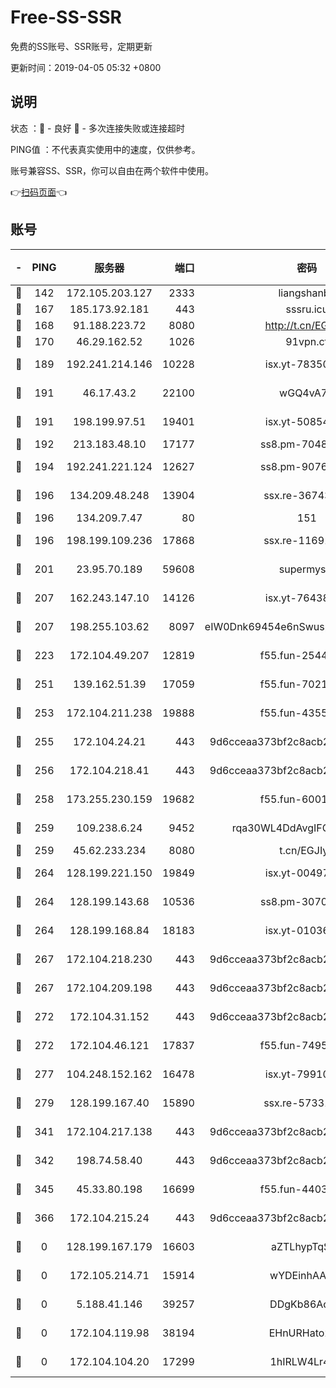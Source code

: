 # Free-SS-SSR

免费的SS账号、SSR账号，定期更新

更新时间：2019-04-05 05:32 +0800

## 说明

状态     ：🙂 - 良好 🙁 - 多次连接失败或连接超时

PING值   ：不代表真实使用中的速度，仅供参考。

账号兼容SS、SSR，你可以自由在两个软件中使用。

👉[扫码页面](https://liesauer.github.io/Free-SS-SSR/)👈

## 账号

|-|PING|服务器|端口|密码|加密方式|区域|
|:----:|:----:|:-----:|-----:|:----:|:----:|:----:|
|🙂|142|172.105.203.127|2333|liangshanbo|chacha20|JP|
|🙂|167|185.173.92.181|443|sssru.icu|rc4-md5|RU|
|🙂|168|91.188.223.72|8080|http://t.cn/EGJIyrl|rc4-md5|RU|
|🙂|170|46.29.162.52|1026|91vpn.cf|rc4-md5|RU|
|🙂|189|192.241.214.146|10228|isx.yt-78350737|aes-256-cfb|US|
|🙂|191|46.17.43.2|22100|wGQ4vA7D|aes-256-gcm|RU|
|🙂|191|198.199.97.51|19401|isx.yt-50854256|aes-256-cfb|US|
|🙂|192|213.183.48.10|17177|ss8.pm-70485550|rc4-md5|RU|
|🙂|194|192.241.221.124|12627|ss8.pm-90761308|aes-256-cfb|US|
|🙂|196|134.209.48.248|13904|ssx.re-36743043|aes-256-cfb|US|
|🙂|196|134.209.7.47|80|151|chacha20|US|
|🙂|196|198.199.109.236|17868|ssx.re-11691395|aes-256-cfb|US|
|🙂|201|23.95.70.189|59608|supermyssr|chacha20-ietf|US|
|🙂|207|162.243.147.10|14126|isx.yt-76438840|aes-256-cfb|US|
|🙂|207|198.255.103.62|8097|eIW0Dnk69454e6nSwuspv9DmS201tQ0D|aes-256-cfb|US|
|🙂|223|172.104.49.207|12819|f55.fun-25442615|aes-256-cfb|SG|
|🙂|251|139.162.51.39|17059|f55.fun-70212251|aes-256-cfb|SG|
|🙂|253|172.104.211.238|19888|f55.fun-43554596|aes-256-cfb|US|
|🙂|255|172.104.24.21|443|9d6cceaa373bf2c8acb22e60b6a58be6|aes-256-cfb|US|
|🙂|256|172.104.218.41|443|9d6cceaa373bf2c8acb22e60b6a58be6|aes-256-cfb|US|
|🙂|258|173.255.230.159|19682|f55.fun-60016732|aes-256-cfb|US|
|🙂|259|109.238.6.24|9452|rqa30WL4DdAvgIFG6Fs3znzTa|aes-256-cfb|FR|
|🙂|259|45.62.233.234|8080|t.cn/EGJIyrl|rc4-md5|CA|
|🙂|264|128.199.221.150|19849|isx.yt-00497856|aes-256-cfb|SG|
|🙂|264|128.199.143.68|10536|ss8.pm-30707550|aes-256-cfb|SG|
|🙂|264|128.199.168.84|18183|isx.yt-01036381|aes-256-cfb|SG|
|🙂|267|172.104.218.230|443|9d6cceaa373bf2c8acb22e60b6a58be6|aes-256-cfb|US|
|🙂|267|172.104.209.198|443|9d6cceaa373bf2c8acb22e60b6a58be6|aes-256-cfb|US|
|🙂|272|172.104.31.152|443|9d6cceaa373bf2c8acb22e60b6a58be6|aes-256-cfb|US|
|🙂|272|172.104.46.121|17837|f55.fun-74959561|aes-256-cfb|SG|
|🙂|277|104.248.152.162|16478|isx.yt-79910339|aes-256-cfb|SG|
|🙂|279|128.199.167.40|15890|ssx.re-57331403|aes-256-cfb|SG|
|🙂|341|172.104.217.138|443|9d6cceaa373bf2c8acb22e60b6a58be6|aes-256-cfb|US|
|🙂|342|198.74.58.40|443|9d6cceaa373bf2c8acb22e60b6a58be6|aes-256-cfb|US|
|🙂|345|45.33.80.198|16699|f55.fun-44032536|aes-256-cfb|US|
|🙂|366|172.104.215.24|443|9d6cceaa373bf2c8acb22e60b6a58be6|aes-256-cfb|US|
|🙁|0|128.199.167.179|16603|aZTLhypTqSZ8|aes-256-cfb|SG|
|🙁|0|172.105.214.71|15914|wYDEinhAAnPx|aes-256-cfb|JP|
|🙁|0|5.188.41.146|39257|DDgKb86Aoju5|aes-256-cfb|RU|
|🙁|0|172.104.119.98|38194|EHnURHato27G|aes-256-cfb|JP|
|🙁|0|172.104.104.20|17299|1hIRLW4Lr4Kw|aes-256-cfb|JP|
